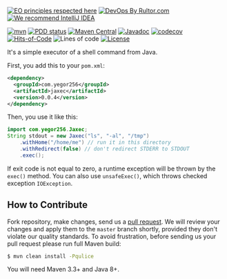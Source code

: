 [![EO principles respected here](https://www.elegantobjects.org/badge.svg)](https://www.elegantobjects.org)
[![DevOps By Rultor.com](http://www.rultor.com/b/yegor256/jaxec)](http://www.rultor.com/p/yegor256/jaxec)
[![We recommend IntelliJ IDEA](https://www.elegantobjects.org/intellij-idea.svg)](https://www.jetbrains.com/idea/)

[![mvn](https://github.com/yegor256/jaxec/actions/workflows/mvn.yml/badge.svg)](https://github.com/yegor256/jaxec/actions/workflows/mvn.yml)
[![PDD status](http://www.0pdd.com/svg?name=yegor256/jaxec)](http://www.0pdd.com/p?name=yegor256/jaxec)
[![Maven Central](https://img.shields.io/maven-central/v/com.yegor256/jaxec.svg)](https://maven-badges.herokuapp.com/maven-central/com.yegor256/jaxec)
[![Javadoc](http://www.javadoc.io/badge/com.yegor256/jaxec.svg)](http://www.javadoc.io/doc/com.yegor256/jaxec)
[![codecov](https://codecov.io/gh/yegor256/jaxec/branch/master/graph/badge.svg)](https://codecov.io/gh/yegor256/jaxec)
[![Hits-of-Code](https://hitsofcode.com/github/yegor256/jaxec)](https://hitsofcode.com/view/github/yegor256/jaxec)
![Lines of code](https://img.shields.io/tokei/lines/github/yegor256/jaxec)
[![License](https://img.shields.io/badge/license-MIT-green.svg)](https://github.com/yegor256/jaxec/blob/master/LICENSE.txt)

It's a simple executor of a shell command from Java.

First, you add this to your `pom.xml`:

```xml
<dependency>
  <groupId>com.yegor256</groupId>
  <artifactId>jaxec</artifactId>
  <version>0.0.4</version>
</dependency>
```

Then, you use it like this:

```java
import com.yegor256.Jaxec;
String stdout = new Jaxec("ls", "-al", "/tmp")
    .withHome("/home/me") // run it in this directory
    .withRedirect(false) // don't redirect STDERR to STDOUT
    .exec();
```

If exit code is not equal to zero, a runtime exception 
will be thrown by the `exec()` method. You can also use 
`unsafeExec()`, which throws checked exception `IOException`.

## How to Contribute

Fork repository, make changes, send us a [pull request](https://www.yegor256.com/2014/04/15/github-guidelines.html).
We will review your changes and apply them to the `master` branch shortly,
provided they don't violate our quality standards. To avoid frustration,
before sending us your pull request please run full Maven build:

```bash
$ mvn clean install -Pqulice
```

You will need Maven 3.3+ and Java 8+.

